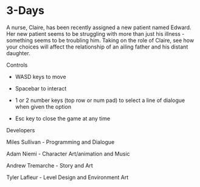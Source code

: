 # 3-Days

A nurse, Claire,  has been recently assigned a new patient named Edward.  Her new patient seems to be struggling with more than just his illness - something seems to be troubling him. Taking on the role of Claire, see how your choices will affect the relationship of an ailing father and his distant daughter.

Controls

- WASD keys to move

- Spacebar to interact

- 1 or 2 number keys (top row or num pad) to select a line of dialogue when given the option

- Esc key to close the game at any time

Developers

Miles Sullivan - Programming and Dialogue

Adam Niemi - Character Art/animation and Music

Andrew Tremarche - Story and Art

Tyler Lafleur - Level Design and Environment Art
